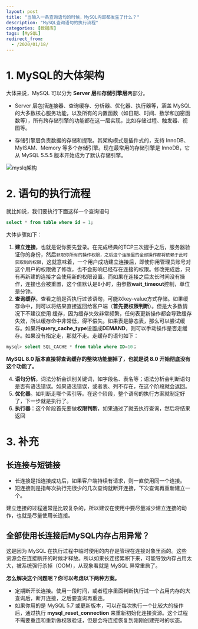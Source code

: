 ```yaml
---
layout: post
title: "当输入一条查询语句的时候，MySQL内部都发生了什么？"
description: "MySQL查询语句的执行流程"
categories: [数据库]
tags: [MySQL]
redirect_from:
  - /2020/01/18/
---
```


# 1. MySQL的大体架构

大体来说，MySQL 可以分为 **Server 层**和**存储引擎层**两部分。

- Server 层包括连接器、查询缓存、分析器、优化器、执行器等，涵盖 MySQL 的大多数核心服务功能，以及所有的内置函数（如日期、时间、数学和加密函数等），所有跨存储引擎的功能都在这一层实现，比如存储过程、触发器、视图等。

- 存储引擎层负责数据的存储和提取。其架构模式是插件式的，支持 InnoDB、MyISAM、Memory 等多个存储引擎。现在最常用的存储引擎是 InnoDB，它从 MySQL 5.5.5 版本开始成为了默认存储引擎。

![myslq架构](../../../../images/dataBase/MySQLStructure.png)

# 2. 语句的执行流程

就比如说，我们要执行下面这样一个查询语句
```sql
select * from table where id = 1;
```
大体步骤如下：
1. **建立连接**。也就是说你要先登录。在完成经典的TCP三次握手之后，服务器验证你的身份，然后```获取你所有的操作权限，之后这个连接里的全部操作都将依赖于此时获取到的权限```，这就意味着，一个用户成功建立连接后，即使你用管理员账号对这个用户的权限做了修改，也不会影响已经存在连接的权限。修改完成后，只有再新建的连接才会使用新的权限设置。而如果在连接之后太长时间没有操作，连接也会被重置，这个值默认是8小时，由参数**wait_timeout**控制，单位是分钟。
2. **查询缓存**。查看之前是否执行过该语句，可能以key-value方式存储。如果缓存命中，则可以将结果直接返回给客户端（**首先要权限判断**）。但是大多数情况下不建议使用 缓存，因为缓存失效非常频繁，任何表更新操作都会导致缓存失效，所以缓存命中非常低，得不偿失。如果表是静态表，那么可以尝试缓存。如果将**query_cache_type**设置成**DEMAND**，则可以手动操作是否走缓存。如果没有指定走，那就不走。走缓存的语句如下：

```sql
mysql> select SQL_CACHE * from table where ID=10；
```
**MySQL 8.0 版本直接将查询缓存的整块功能删掉了，也就是说 8.0 开始彻底没有这个功能了。**

4. **语句分析**。词法分析会识别关键词，如字段名、表名等；语法分析会判断语句是否有语法错误。如果语法错误，或者表、列不存在，在这个阶段就会返回。
5. **优化器**。如判断走哪个索引等。在这个阶段，整个语句的执行方案就制定好了，下一步就是执行了。
6. **执行器**：这个阶段首先要做**权限判断**，如果通过了就去执行查询，然后将结果返回



# 3. 补充

## 长连接与短链接
- 长连接是指连接成功后，如果客户端持续有请求，则一直使用同一个连接。
- 短连接则是指每次执行完很少的几次查询就断开连接，下次查询再重新建立一个。

建立连接的过程通常是比较复杂的，所以建议在使用中要尽量减少建立连接的动作，也就是尽量使用长连接。

## 全部使用长连接后MySQL内存占用异常？

这是因为 MySQL 在执行过程中临时使用的内存是管理在连接对象里面的。这些资源会在连接断开的时候才释放。所以如果长连接累积下来，可能导致内存占用太大，被系统强行杀掉（OOM），从现象看就是 MySQL 异常重启了。

**怎么解决这个问题呢？你可以考虑以下两种方案。**

- 定期断开长连接。使用一段时间，或者程序里面判断执行过一个占用内存的大查询后，断开连接，之后要查询再重连。
- 如果你用的是 MySQL 5.7 或更新版本，可以在每次执行一个比较大的操作后，通过执行 **mysql_reset_connection** 来重新初始化连接资源。这个过程不需要重连和重新做权限验证，但是会将连接恢复到刚刚创建完时的状态。